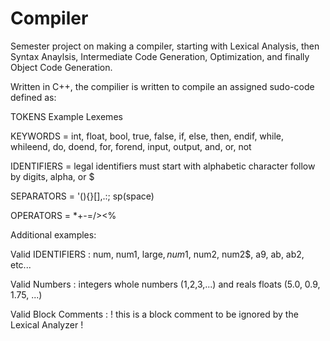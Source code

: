# Compiler
  Semester project on making a compiler, starting with Lexical Analysis, then Syntax Anaylsis, Intermediate Code Generation, Optimization, and finally Object Code Generation.

  Written in C++, the compilier is written to compile an assigned sudo-code defined as:
  
TOKENS			Example Lexemes

KEYWORDS  	=	int, float, bool, true, false, if, else, then, endif, while, whileend, do, doend, for, forend, input, output,
              and, or, not
              
IDENTIFIERS =	legal identifiers must start with alphabetic character follow by digits, alpha, or $

SEPARATORS 	=	'(){}[],.:; sp(space)

OPERATORS 	=	*+-=/><%

Additional examples:

Valid IDENTIFIERS	:  	num, num1, large$, num$1, num2, num2$, a9, ab, ab2, etc...

Valid Numbers		:	integers whole numbers (1,2,3,...) and reals floats (5.0, 0.9, 1.75, ...)

Valid Block Comments	:	!  this is a block comment to be ignored by the Lexical Analyzer !
